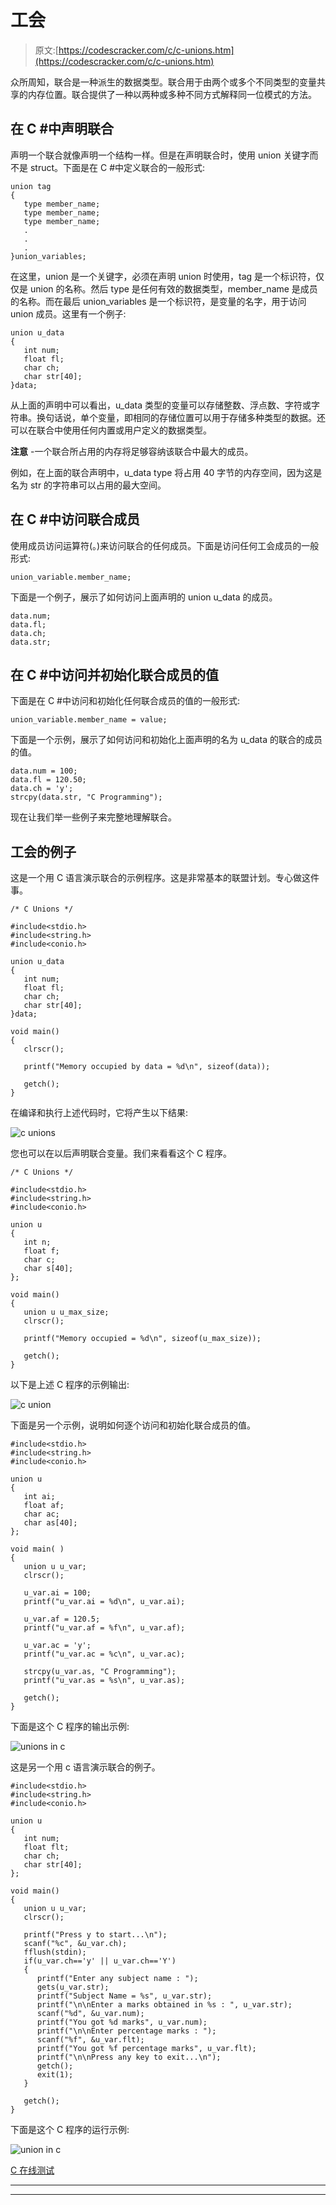 # 工会

> 原文:[https://codescracker.com/c/c-unions.htm](https://codescracker.com/c/c-unions.htm)

众所周知，联合是一种派生的数据类型。联合用于由两个或多个不同类型的变量共享的内存位置。联合提供了一种以两种或多种不同方式解释同一位模式的方法。

## 在 C #中声明联合

声明一个联合就像声明一个结构一样。但是在声明联合时，使用 union 关键字而不是 struct。下面是在 C #中定义联合的一般形式:

```
union tag
{
   type member_name;
   type member_name;
   type member_name;
   .
   .
   .
}union_variables;
```

在这里，union 是一个关键字，必须在声明 union 时使用，tag 是一个标识符，仅仅是 union 的名称。然后 type 是任何有效的数据类型，member_name 是成员的名称。而在最后 union_variables 是一个标识符，是变量的名字，用于访问 union 成员。这里有一个例子:

```
union u_data
{
   int num;
   float fl;
   char ch;
   char str[40];
}data;
```

从上面的声明中可以看出，u_data 类型的变量可以存储整数、浮点数、字符或字符串。换句话说，单个变量，即相同的存储位置可以用于存储多种类型的数据。还可以在联合中使用任何内置或用户定义的数据类型。

**注意** -一个联合所占用的内存将足够容纳该联合中最大的成员。

例如，在上面的联合声明中，u_data type 将占用 40 字节的内存空间，因为这是名为 str 的字符串可以占用的最大空间。

## 在 C #中访问联合成员

使用成员访问运算符(。)来访问联合的任何成员。下面是访问任何工会成员的一般形式:

```
union_variable.member_name;
```

下面是一个例子，展示了如何访问上面声明的 union u_data 的成员。

```
data.num;
data.fl;
data.ch;
data.str;
```

## 在 C #中访问并初始化联合成员的值

下面是在 C #中访问和初始化任何联合成员的值的一般形式:

```
union_variable.member_name = value;
```

下面是一个示例，展示了如何访问和初始化上面声明的名为 u_data 的联合的成员的值。

```
data.num = 100;
data.fl = 120.50;
data.ch = 'y';
strcpy(data.str, "C Programming");
```

现在让我们举一些例子来完整地理解联合。

## 工会的例子

这是一个用 C 语言演示联合的示例程序。这是非常基本的联盟计划。专心做这件事。

```
/* C Unions */

#include<stdio.h>
#include<string.h>
#include<conio.h>

union u_data
{
   int num;
   float fl;
   char ch;
   char str[40];
}data;

void main()
{
   clrscr();

   printf("Memory occupied by data = %d\n", sizeof(data));

   getch();
}
```

在编译和执行上述代码时，它将产生以下结果:

![c unions](../Images/dc7cd37c4caa32c1076021ad7be4b6b5.png)

您也可以在以后声明联合变量。我们来看看这个 C 程序。

```
/* C Unions */

#include<stdio.h>
#include<string.h>
#include<conio.h>

union u
{
   int n;
   float f;
   char c;
   char s[40];
};

void main()
{
   union u u_max_size;
   clrscr();

   printf("Memory occupied = %d\n", sizeof(u_max_size));

   getch();
}
```

以下是上述 C 程序的示例输出:

![c union](../Images/f870e2566aabc67a266a77825f68bc1a.png)

下面是另一个示例，说明如何逐个访问和初始化联合成员的值。

```
#include<stdio.h>
#include<string.h>
#include<conio.h>

union u
{
   int ai;
   float af;
   char ac;
   char as[40];
};

void main( )
{
   union u u_var;
   clrscr();

   u_var.ai = 100;
   printf("u_var.ai = %d\n", u_var.ai);

   u_var.af = 120.5;
   printf("u_var.af = %f\n", u_var.af);

   u_var.ac = 'y';
   printf("u_var.ac = %c\n", u_var.ac);

   strcpy(u_var.as, "C Programming");
   printf("u_var.as = %s\n", u_var.as);

   getch();
}
```

下面是这个 C 程序的输出示例:

![unions in c](../Images/31b1739083768433595faa91c5633787.png)

这是另一个用 c 语言演示联合的例子。

```
#include<stdio.h>
#include<string.h>
#include<conio.h>

union u
{
   int num;
   float flt;
   char ch;
   char str[40];
};

void main()
{
   union u u_var;
   clrscr();

   printf("Press y to start...\n");
   scanf("%c", &u_var.ch);
   fflush(stdin);
   if(u_var.ch=='y' || u_var.ch=='Y')
   {
      printf("Enter any subject name : ");
      gets(u_var.str);
      printf("Subject Name = %s", u_var.str);
      printf("\n\nEnter a marks obtained in %s : ", u_var.str);
      scanf("%d", &u_var.num);
      printf("You got %d marks", u_var.num);
      printf("\n\nEnter percentage marks : ");
      scanf("%f", &u_var.flt);
      printf("You got %f percentage marks", u_var.flt);
      printf("\n\nPress any key to exit...\n");
      getch();
      exit(1);
   }

   getch();
}
```

下面是这个 C 程序的运行示例:

![union in c](../Images/864593bbcf6e6961ab3f7f0360abfd01.png)

[C 在线测试](/exam/showtest.php?subid=2)

* * *

* * *